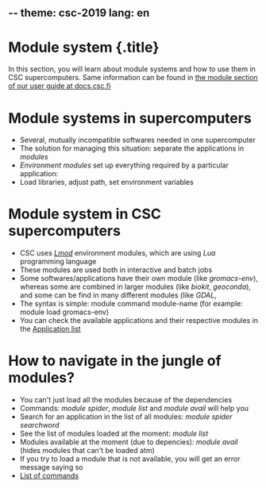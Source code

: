 --
theme: csc-2019
lang: en
--

# Module system {.title}

In this section, you will learn about module systems and how to use them in CSC supercomputers.
Same information can be found in [the module section of our user guide at docs.csc.fi](https://docs.csc.fi/computing/modules/)

# Module systems in supercomputers

- Several, mutually incompatible softwares needed in one supercomputer
- The solution for managing this situation: separate the applications in *modules*
- *Environment modules* set up everything required by a particular application:
- Load libraries, adjust path, set environment variables 

# Module system in CSC supercomputers

- CSC uses [*Lmod*](https://lmod.readthedocs.io/en/latest/) environment modules, which are using *Lua* programming language
- These modules are used both in interactive and batch jobs
- Some softwares/applications have their own module (like *gromacs-env*), whereas some are combined in larger modules (like *biokit*, *geoconda*), and some can be find in many different modules (like *GDAL*, 
- The syntax is simple: module command module-name (for example: module load gromacs-env)
- You can check the available applications and their respective modules in the [Application list](https://docs.csc.fi/apps/)

# How to navigate in the jungle of modules?

- You can't just load all the modules because of the dependencies
- Commands: *module spider*, *module list* and *module avail* will help you 
- Search for an application in the list of all modules: *module spider searchword* 
- See the list of modules loaded at the moment: *module list*
- Modules available at the moment (due to depencies): *module avail* (hides modules that can't be loaded atm)
- If you try to load a module that is not available, you will get an error message saying so 
- [List of commands](https://docs.csc.fi/computing/modules/#basic-usage)
